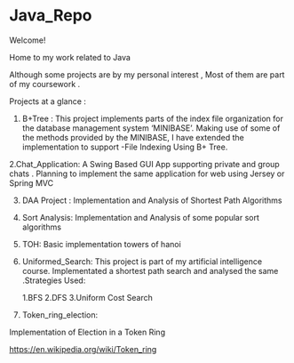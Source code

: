 # Java_Repo

Welcome!

Home to  my work related to Java 

Although some projects are by my personal interest , Most of them are part of my coursework . 

Projects at a glance :

1. B+Tree :
  This project implements parts of the index file organization for the database management system ‘MINIBASE’. Making use of some of the methods provided by the MINIBASE, I have extended the implementation to support -File Indexing Using B+ Tree. 

2.Chat_Application:
  A Swing Based GUI App supporting private and group chats . Planning to implement the same application for web using Jersey or Spring MVC

3. DAA Project :
  Implementation and Analysis of Shortest Path Algorithms

4. Sort Analysis:
  Implementation and Analysis of some popular sort algorithms

5. TOH:
  Basic implementation towers of hanoi

6. Uniformed_Search:
   This project is part of my artificial intelligence course. Implementated a shortest path search and analysed the same .Strategies Used:
   
   1.BFS
   2.DFS
   3.Uniform Cost Search

7. Token_ring_election:
  
  Implementation of Election in a Token Ring 
  
  https://en.wikipedia.org/wiki/Token_ring
